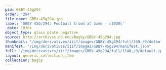 ```yaml
---
pid: GBBY-45g294
order: '294'
file_name: GBBY-45g294.jpg
label: 'GBBY 45G/294: Football Crowd at Game - c1930s'
_date: 1930s
object_type: glass plate negative
source: http://archives.nd.edu/Bagby/GBBY-45g294.jpg
thumbnail: "/img/derivatives/iiif/images/GBBY-45g294/full/250,/0/default.jpg"
manifest: "/img/derivatives/iiif/images/GBBY-45g294/manifest.json"
full: "/img/derivatives/iiif/images/GBBY-45g294/full/1140,/0/default.jpg"
layout: generic_collection_item
collection: bagby
---
```


